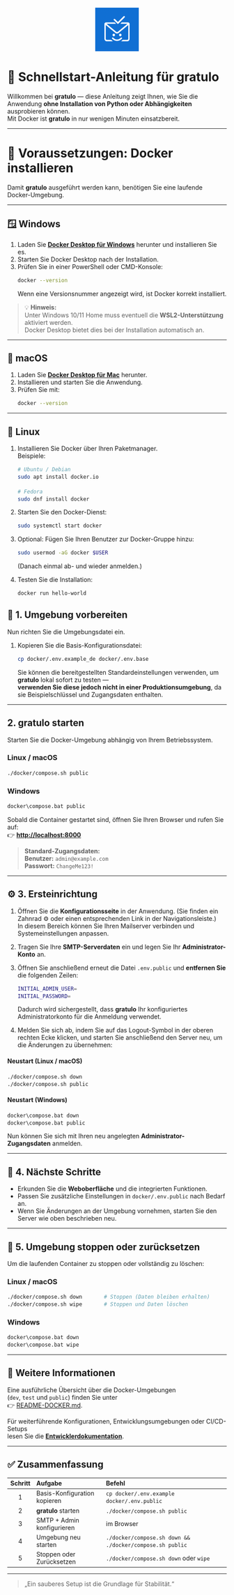 <p align="center">
  <picture>
    <source srcset="frontend/static/images/Logo-tailwindblue.svg" type="image/svg+xml">
    <img src="frontend/static/images/Logo-tailwindblue.png" alt="Gratulo Logo" width="100">
  </picture>
</p>


# 🚀 Schnellstart-Anleitung für **gratulo**

Willkommen bei **gratulo** — diese Anleitung zeigt Ihnen, wie Sie die Anwendung **ohne Installation von Python oder Abhängigkeiten** ausprobieren können.  
Mit Docker ist **gratulo** in nur wenigen Minuten einsatzbereit.

---

# 🐋 Voraussetzungen: Docker installieren

Damit **gratulo** ausgeführt werden kann, benötigen Sie eine laufende Docker-Umgebung.

---

## 🪟 Windows
1. Laden Sie **[Docker Desktop für Windows](https://www.docker.com/products/docker-desktop/)** herunter und installieren Sie es.  
2. Starten Sie Docker Desktop nach der Installation.  
3. Prüfen Sie in einer PowerShell oder CMD-Konsole:
   ```bash
   docker --version
   ```
   Wenn eine Versionsnummer angezeigt wird, ist Docker korrekt installiert.

> 💡 **Hinweis:**  
> Unter Windows 10/11 Home muss eventuell die **WSL2-Unterstützung** aktiviert werden.  
> Docker Desktop bietet dies bei der Installation automatisch an.

---

## 🍎 macOS
1. Laden Sie **[Docker Desktop für Mac](https://www.docker.com/products/docker-desktop/)** herunter.  
2. Installieren und starten Sie die Anwendung.  
3. Prüfen Sie mit:
   ```bash
   docker --version
   ```

---

## 🐧 Linux
1. Installieren Sie Docker über Ihren Paketmanager.  
   Beispiele:
   ```bash
   # Ubuntu / Debian
   sudo apt install docker.io

   # Fedora
   sudo dnf install docker
   ```
2. Starten Sie den Docker-Dienst:
   ```bash
   sudo systemctl start docker
   ```
3. Optional: Fügen Sie Ihren Benutzer zur Docker-Gruppe hinzu:
   ```bash
   sudo usermod -aG docker $USER
   ```
   (Danach einmal ab- und wieder anmelden.)

4. Testen Sie die Installation:
   ```bash
   docker run hello-world   
   ```
   
## 🧩 1. Umgebung vorbereiten

Nun richten Sie die Umgebungsdatei ein.

1. Kopieren Sie die Basis-Konfigurationsdatei:
   ```bash
   cp docker/.env.example_de docker/.env.base
   ```

   Sie können die bereitgestellten Standardeinstellungen verwenden, um **gratulo** lokal sofort zu testen —  
   **verwenden Sie diese jedoch nicht in einer Produktionsumgebung**, da sie Beispielschlüssel und Zugangsdaten enthalten.

---

## 2. **gratulo** starten

Starten Sie die Docker-Umgebung abhängig von Ihrem Betriebssystem.

### Linux / macOS
```bash
./docker/compose.sh public
```

### Windows
```bat
docker\compose.bat public
```

Sobald die Container gestartet sind, öffnen Sie Ihren Browser und rufen Sie auf:  
👉 **[http://localhost:8000](http://localhost:8000)**

> **Standard-Zugangsdaten:**  
> **Benutzer:** `admin@example.com`  
> **Passwort:** `ChangeMe123!`

---

## ⚙️ 3. Ersteinrichtung

1. Öffnen Sie die **Konfigurationsseite** in der Anwendung. (Sie finden ein Zahnrad ⚙️ oder einen entsprechenden Link in der Navigationsleiste.)  
   In diesem Bereich können Sie Ihren Mailserver verbinden und Systemeinstellungen anpassen.

2. Tragen Sie Ihre **SMTP-Serverdaten** ein und legen Sie Ihr **Administrator-Konto** an.

3. Öffnen Sie anschließend erneut die Datei `.env.public` und **entfernen Sie** die folgenden Zeilen:
   ```bash
   INITIAL_ADMIN_USER=
   INITIAL_PASSWORD=
   ```

   Dadurch wird sichergestellt, dass **gratulo** Ihr konfiguriertes Administratorkonto für die Anmeldung verwendet.

4. Melden Sie sich ab, indem Sie auf das Logout-Symbol in der oberen rechten Ecke klicken, und starten Sie anschließend den Server neu, um die Änderungen zu übernehmen:

#### Neustart (Linux / macOS)
```bash
./docker/compose.sh down
./docker/compose.sh public
```

#### Neustart (Windows)
```bat
docker\compose.bat down
docker\compose.bat public
```

Nun können Sie sich mit Ihren neu angelegten **Administrator-Zugangsdaten** anmelden.

---

## 🧭 4. Nächste Schritte

- Erkunden Sie die **Weboberfläche** und die integrierten Funktionen.  
- Passen Sie zusätzliche Einstellungen in `docker/.env.public` nach Bedarf an.  
- Wenn Sie Änderungen an der Umgebung vornehmen, starten Sie den Server wie oben beschrieben neu.

---

## 🧹 5. Umgebung stoppen oder zurücksetzen

Um die laufenden Container zu stoppen oder vollständig zu löschen:

### Linux / macOS
```bash
./docker/compose.sh down       # Stoppen (Daten bleiben erhalten)
./docker/compose.sh wipe       # Stoppen und Daten löschen
```

### Windows
```bat
docker\compose.bat down
docker\compose.bat wipe
```

---

## 📘 Weitere Informationen

Eine ausführliche Übersicht über die Docker-Umgebungen  
(`dev`, `test` und `public`) finden Sie unter  
👉 [README-DOCKER.md](./docker/README-DOCKER.md).

Für weiterführende Konfigurationen, Entwicklungsumgebungen oder CI/CD-Setups  
lesen Sie die **[Entwicklerdokumentation](./README_DE.md)**.

---

## ✅ Zusammenfassung

| Schritt | Aufgabe | Befehl |
|:-------:|:----------------------------|:-----------------------------------------------------------|
| 1 | Basis-Konfiguration kopieren | `cp docker/.env.example docker/.env.public` |
| 2 | **gratulo** starten | `./docker/compose.sh public` |
| 3 | SMTP + Admin konfigurieren | im Browser |
| 4 | Umgebung neu starten | `./docker/compose.sh down && ./docker/compose.sh public` |
| 5 | Stoppen oder Zurücksetzen | `./docker/compose.sh down` oder `wipe` |

---

> „Ein sauberes Setup ist die Grundlage für Stabilität.“

